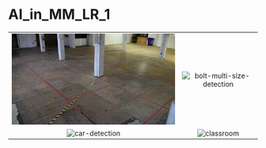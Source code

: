 # AI_in_MM_LR_1


|||
| :----------------------------------------------: | :---------------------------------------------------------: |
| ![bolt-detection](preview/marker_in_1_frame.gif) | ![bolt-multi-size-detection](preview/marker_in_3_frame.gif) |
| ![car-detection](preview/marker_in_10_frame.gif) | ![classroom](preview/marker_in_30_frame.gif)              |||
